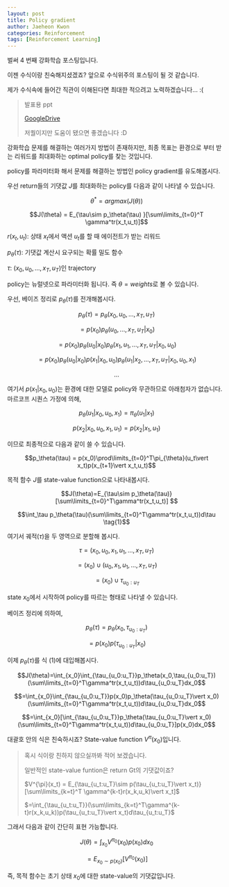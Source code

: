 ```yaml
---
layout: post
title: Policy gradient
author: Jaeheon Kwon
categories: Reinforcement
tags: [Reinforcement Learning]
---
```




벌써 4 번째 강화학습 포스팅입니다.

이젠 수식이랑 친숙해지셨겠죠? 앞으로 수식위주의 포스팅이 될 것 같습니다.

제가 수식속에 들어간 직관이 이해된다면 최대한 적으려고 노력하겠습니다... :(

> 발표용 ppt
>
> [GoogleDrive](https://drive.google.com/drive/u/0/folders/1eJscbAKj5ImG7kjKOxyOlvklDDBDgzWC)
>
> 저퀄이지만 도움이 됐으면 좋겠습니다 :D



강화학습 문제를 해결하는 여러가지 방법이 존재하지만, 최종 목표는 환경으로 부터 받는 리워드를 최대화하는 optimal policy를 찾는 것입니다.

policy를 파라미터화 해서 문제를 해결하는 방법인 policy gradient를 유도해봅시다.

우선 return들의 기댓값 $J$를 최대화하는 policy를 다음과 같이 나타낼 수 있습니다.

$$\theta^* = argmax(J(\theta))$$

$$J(\theta) = E_{\tau\sim p_\theta(\tau) }[\sum\limits_{t=0}^T \gamma^tr(x_t,u_t)]$$



$r(x_t,u_t)$: 상태 $x_t$에서 액션 $u_t$를 할 때 에이전트가 받는 리워드

$p_\theta(\tau)$: 기댓값 계산시 요구되는 확률 밀도 함수

$\tau$: $(x_0,u_0,...,x_T,u_T)$인 trajectory



policy는 뉴럴넷으로 파라미터화 됩니다. 즉 $\theta = weights$로 볼 수 있습니다.

우선, 베이즈 정리로 $p_\theta(\tau)$를 전개해봅시다.

$$p_\theta(\tau)=p_\theta(x_0,u_0,...,x_T,u_T)$$

$$=p(x_0)p_\theta(u_0,...,x_T,u_T\vert x_0)$$

$$=p(x_0)p_\theta(u_0\vert x_0)p_\theta(x_1,u_1,...,x_T,u_T\vert x_0,u_0)$$

$$=p(x_0)p_\theta(u_0\vert x_0)p(x_1\vert x_0, u_0)p_\theta(u_1\vert x_2,...,x_T,u_T\vert x_0,u_0,x_1)$$

$$...$$

여기서 $p(x_1\vert x_0,u_0)$는 환경에 대한 모델로 policy와 무관하므로 아래첨자가 없습니다. 마르코프 시퀀스 가정에 의해,

$$p_\theta(u_1\vert x_0,u_0,x_1)=\pi_\theta(u_1\vert x_1)$$

$$p(x_2\vert x_0,u_0,x_1,u_1)=p(x_2\vert x_1,u_1)$$

이므로 최종적으로 다음과 같이 쓸 수 있습니다.

$$p_\theta(\tau) = p(x_0)\prod\limits_{t=0}^T\pi_{\theta}(u_t\vert x_t)p(x_{t+1}\vert x_t,u_t)$$



목적 함수 $J$를 state-value function으로 나타내봅시다.

$$J(\theta)=E_{\tau\sim p_\theta(\tau)}[\sum\limits_{t=0}^T\gamma^tr(x_t,u_t)] $$

$$\int_\tau p_\theta(\tau)(\sum\limits_{t=0}^T\gamma^tr(x_t,u_t))d\tau \tag{1}$$



여기서 궤적$(\tau)$을 두 영역으로 분할해 봅시다.

$$\tau = (x_0,u_0,x_1,u_1,...,x_T,u_T)$$

$$=(x_0)\cup(u_0,x_1,u_1,...,x_T,u_T)$$

$$=(x_0)\cup \tau_{u_0:u_T}$$

 state $x_0$에서 시작하여 policy를 따르는 형태로 나타낼 수 있습니다.

베이즈 정리에 의하여,

$$p_\theta(\tau)=p_\theta(x_0,\tau_{u_0:u_T})$$

$$=p(x_0)p(\tau_{u_0:u_T}\vert x_0)$$



이제 $p_\theta(\tau)$를 식 (1)에 대입해봅시다.

$$J(\theta)=\int_{x_0}\int_{\tau_{u_0:u_T}}p_\theta(x_0,\tau_{u_0:u_T})(\sum\limits_{t=0}^T\gamma^tr(x_t,u_t))d\tau_{u_0:u_T}dx_0$$

$$=\int_{x_0}\int_{\tau_{u_0:u_T}}p(x_0)p_\theta(\tau_{u_0:u_T}\vert x_0)(\sum\limits_{t=0}^T\gamma^tr(x_t,u_t))d\tau_{u_0:u_T}dx_0$$

$$=\int_{x_0}[\int_{\tau_{u_0:u_T}}p_\theta(\tau_{u_0:u_T}\vert x_0)(\sum\limits_{t=0}^T\gamma^tr(x_t,u_t))d\tau_{u_0:u_T}]p(x_0)dx_0$$

대괄호 안의 식은 친숙하시죠? State-value function $V^\pi(x_0)$입니다.

> 혹시 식이랑 친하지 않으실까봐 적어 보겠습니다.
>
> 일반적인 state-value funtion은 return Gt의 기댓값이죠?
>
> $V^{\pi}(x_t) = E_{\tau_{u_t:u_T}\sim p(\tau_{u_t:u_T}\vert x_t)}[\sum\limits_{k=t}^T \gamma^{k-t}r(x_k,u_k)\vert x_t]$
>
> $=\int_{\tau_{u_t:u_T}}(\sum\limits_{k=t}^T\gamma^{k-t}r(x_k,u_k))p(\tau_{u_t:u_T}\vert x_t)d\tau_{u_t:u_T}$



그래서 다음과 같이 간단히 표현 가능합니다.

$$J(\theta)=\int_{x_0}V^{\pi_0}(x_0)p(x_0)dx_0$$

$$=E_{x_0\sim p(x_0)}[V^{\pi_0}(x_0)]$$



즉, 목적 함수는 초기 상태 $x_0$에 대한 state-value의 기댓값입니다.

